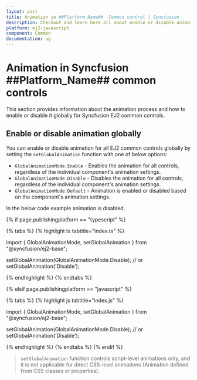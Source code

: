 ```yaml
---
layout: post
title: Animation in ##Platform_Name##  Common control | Syncfusion
description: Checkout and learn here all about enable or disable animation globally for Syncfusion ##Platform_Name## common controls.
platform: ej2-javascript
component: Common
documentation: ug
---
```


# Animation in Syncfusion ##Platform_Name## common controls

This section provides information about the animation process and how to enable or disable it globally for Syncfusion EJ2 common controls.

## Enable or disable animation globally

You can enable or disable animation for all EJ2 common controls globally by setting the `setGlobalAnimation` function with one of below options:

* `GlobalAnimationMode.Enable` - Enables the animation for all controls, regardless of the individual component's animation settings.
* `GlobalAnimationMode.Disable` - Disables the animation for all controls, regardless of the individual component's animation settings.
* `GlobalAnimationMode.Default` - Animation is enabled or disabled based on the component's animation settings.

In the below code example animation is disabled.


{% if page.publishingplatform == "typescript" %}

{% tabs %}
{% highlight ts tabtitle="index.ts" %}

import { GlobalAnimationMode, setGlobalAnimation } from "@syncfusion/ej2-base";

setGlobalAnimation(GlobalAnimationMode.Disable);
// or
setGlobalAnimation('Disable');

{% endhighlight %}
{% endtabs %}

{% elsif page.publishingplatform == "javascript" %}

{% tabs %}
{% highlight js tabtitle="index.js" %}

import { GlobalAnimationMode, setGlobalAnimation } from "@syncfusion/ej2-base";

setGlobalAnimation(GlobalAnimationMode.Disable);
// or
setGlobalAnimation('Disable');

{% endhighlight %}
{% endtabs %}
{% endif %}

> `setGlobalAnimation` function controls script-level animations only, and it is not applicable for direct CSS-level animations (Animation defined from CSS classes or properties).